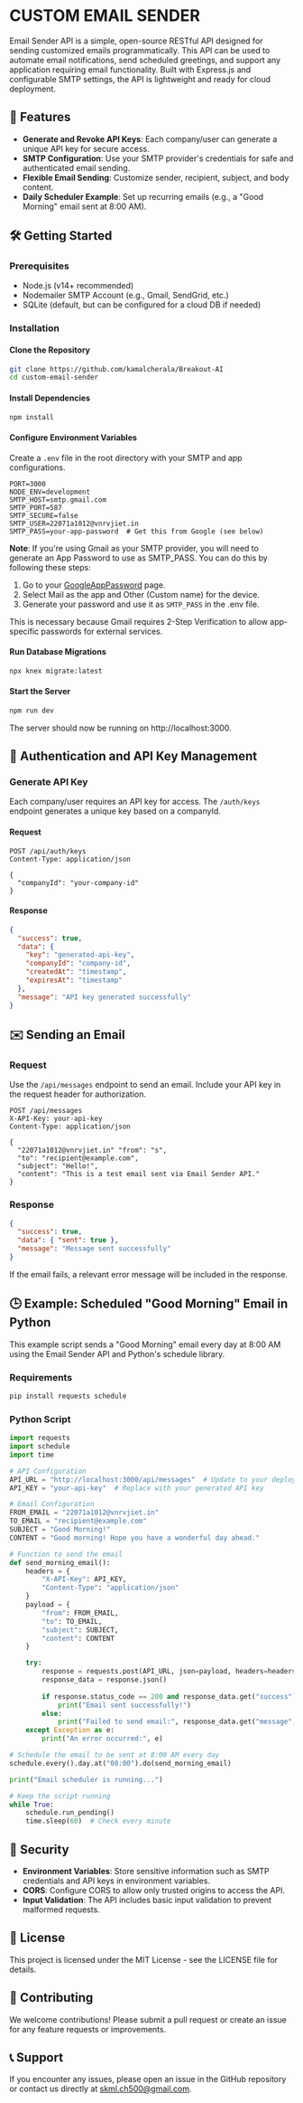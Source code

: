 # CUSTOM EMAIL SENDER

Email Sender API is a simple, open-source RESTful API designed for sending customized emails programmatically. This API can be used to automate email notifications, send scheduled greetings, and support any application requiring email functionality. Built with Express.js and configurable SMTP settings, the API is lightweight and ready for cloud deployment.

## 📜 Features

- **Generate and Revoke API Keys**: Each company/user can generate a unique API key for secure access.
- **SMTP Configuration**: Use your SMTP provider's credentials for safe and authenticated email sending.
- **Flexible Email Sending**: Customize sender, recipient, subject, and body content.
- **Daily Scheduler Example**: Set up recurring emails (e.g., a "Good Morning" email sent at 8:00 AM).

## 🛠️ Getting Started

### Prerequisites

- Node.js (v14+ recommended)
- Nodemailer SMTP Account (e.g., Gmail, SendGrid, etc.)
- SQLite (default, but can be configured for a cloud DB if needed)

### Installation

#### Clone the Repository

```bash
git clone https://github.com/kamalcherala/Breakout-AI
cd custom-email-sender
```

#### Install Dependencies

```bash
npm install
```

#### Configure Environment Variables

Create a `.env` file in the root directory with your SMTP and app configurations.

```plaintext
PORT=3000
NODE_ENV=development
SMTP_HOST=smtp.gmail.com
SMTP_PORT=587
SMTP_SECURE=false
SMTP_USER=22071a1012@vnrvjiet.in
SMTP_PASS=your-app-password  # Get this from Google (see below)
```

**Note**: If you're using Gmail as your SMTP provider, you will need to generate an App Password to use as SMTP_PASS. You can do this by following these steps:

1. Go to your [GoogleAppPassword](https://myaccount.google.com/apppasswords) page.
2. Select Mail as the app and Other (Custom name) for the device.
3. Generate your password and use it as `SMTP_PASS` in the .env file.


This is necessary because Gmail requires 2-Step Verification to allow app-specific passwords for external services.

#### Run Database Migrations

```bash
npx knex migrate:latest
```

#### Start the Server

```bash
npm run dev
```

The server should now be running on http://localhost:3000.

## 🔑 Authentication and API Key Management

### Generate API Key

Each company/user requires an API key for access. The `/auth/keys` endpoint generates a unique key based on a companyId.

#### Request

```http
POST /api/auth/keys
Content-Type: application/json

{
  "companyId": "your-company-id"
}
```

#### Response

```json
{
  "success": true,
  "data": {
    "key": "generated-api-key",
    "companyId": "company-id",
    "createdAt": "timestamp",
    "expiresAt": "timestamp"
  },
  "message": "API key generated successfully"
}
```

## ✉️ Sending an Email

### Request

Use the `/api/messages` endpoint to send an email. Include your API key in the request header for authorization.

```http
POST /api/messages
X-API-Key: your-api-key
Content-Type: application/json

{
  "22071a1012@vnrvjiet.in" "from": "s",
  "to": "recipient@example.com",
  "subject": "Hello!",
  "content": "This is a test email sent via Email Sender API."
}
```

### Response

```json
{
  "success": true,
  "data": { "sent": true },
  "message": "Message sent successfully"
}
```

If the email fails, a relevant error message will be included in the response.

## 🕒 Example: Scheduled "Good Morning" Email in Python

This example script sends a "Good Morning" email every day at 8:00 AM using the Email Sender API and Python's schedule library.

### Requirements

```bash
pip install requests schedule
```

### Python Script

```python
import requests
import schedule
import time

# API Configuration
API_URL = "http://localhost:3000/api/messages"  # Update to your deployed API URL
API_KEY = "your-api-key"  # Replace with your generated API key

# Email Configuration
FROM_EMAIL = "22071a1012@vnrvjiet.in"
TO_EMAIL = "recipient@example.com"
SUBJECT = "Good Morning!"
CONTENT = "Good morning! Hope you have a wonderful day ahead."

# Function to send the email
def send_morning_email():
    headers = {
        "X-API-Key": API_KEY,
        "Content-Type": "application/json"
    }
    payload = {
        "from": FROM_EMAIL,
        "to": TO_EMAIL,
        "subject": SUBJECT,
        "content": CONTENT
    }

    try:
        response = requests.post(API_URL, json=payload, headers=headers)
        response_data = response.json()
        
        if response.status_code == 200 and response_data.get("success"):
            print("Email sent successfully!")
        else:
            print("Failed to send email:", response_data.get("message", "Unknown error"))
    except Exception as e:
        print("An error occurred:", e)

# Schedule the email to be sent at 8:00 AM every day
schedule.every().day.at("08:00").do(send_morning_email)

print("Email scheduler is running...")

# Keep the script running
while True:
    schedule.run_pending()
    time.sleep(60)  # Check every minute
```

## 🔐 Security

- **Environment Variables**: Store sensitive information such as SMTP credentials and API keys in environment variables.
- **CORS**: Configure CORS to allow only trusted origins to access the API.
- **Input Validation**: The API includes basic input validation to prevent malformed requests.

## 📝 License

This project is licensed under the MIT License - see the LICENSE file for details.

## 🤝 Contributing

We welcome contributions! Please submit a pull request or create an issue for any feature requests or improvements.

## 📞 Support

If you encounter any issues, please open an issue in the GitHub repository or contact us directly at  skml.ch500@gmail.com.

